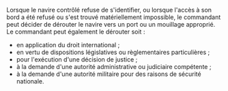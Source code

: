 Lorsque le navire contrôlé refuse de s'identifier, ou lorsque l'accès à son bord a été refusé ou s'est trouvé matériellement impossible, le commandant peut décider de dérouter le navire vers un port ou un mouillage approprié.
Le commandant peut également le dérouter soit :
- en application du droit international ;
- en vertu de dispositions législatives ou règlementaires particulières ;
- pour l'exécution d'une décision de justice ;
- à la demande d'une autorité administrative ou judiciaire compétente ;
- à la demande d'une autorité militaire pour des raisons de sécurité nationale.